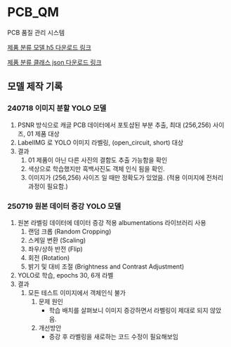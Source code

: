 # PCB_QM
PCB 품질 관리 시스템

[제품 분류 모델 h5 다운로드 링크](https://drive.google.com/file/d/1-0Y10fCKNyUmCp7HhN1mYojuOUkIjSTb/view?usp=sharing)

[제품 분류 클래스 json 다운로드 링크](https://drive.google.com/file/d/1-2ncMF7uDW_1nawRT_jCvwagBPpJ2YMR/view?usp=sharing)


## 모델 제작 기록

### 240718 이미지 분할 YOLO 모델

1. PSNR 방식으로 캐글 PCB 데이터에서 포토샵된 부분 추출, 최대 (256,256) 사이즈, 01 제품 대상
2. LabelIMG 로 YOLO 이미지 라벨링, (open_circuit, short) 대상
3. 결과
   1. 01 제품이 아닌 다른 사진의 결함도 추출 가능함을 확인
   2. 색상으로 학습했지만 흑백사진도 객체 인식 됨을 확인.
   3. 이미지가 (256,256) 사이즈 일 때만 정확도가 있었음. (적용 이미지에 전처리 과정이 필요함.) 

### 250719 원본 데이터 증강 YOLO 모델

1. 원본 라벨링 데이터에 데이터 증강 적용
   albumentations 라이브러리 사용 
   1. 랜덤 크롭 (Random Cropping)
   2. 스케일 변환 (Scaling)
   3. 좌우/상하 반전 (Flip)
   4. 회전 (Rotation)
   5. 밝기 및 대비 조절 (Brightness and Contrast Adjustment)
2. YOLO로 학습, epochs 30, 6개 라벨
3. 결과
   1. 모든 테스트 이미지에서 객체인식 불가
      1. 문제 원인 
         - 학습 배치를 살펴보니 이미지 증강하면서 라벨링이 제대로 되지 않았음.
      2. 개선방안
         - 증강 후 라벨링을 새로하는 코드 수정이 필요해보임

